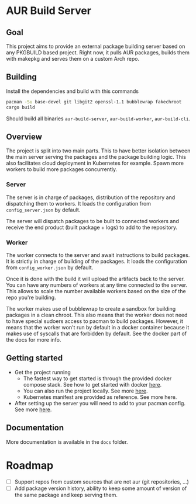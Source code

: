 # AUR Build Server

## Goal

This project aims to provide an external package building server based on any PKGBUILD based project.
Right now, it pulls AUR packages, builds them with makepkg and serves them on a custom Arch repo.

## Building

Install the dependencies and build with this commands

```bash
pacman -Su base-devel git libgit2 openssl-1.1 bubblewrap fakechroot
cargo build
```
Should build all binaries `aur-build-server`, `aur-build-worker`, `aur-build-cli`.

## Overview

The project is split into two main parts. This to have better isolation between the main server serving the packages and the package building logic.
This also facilitates cloud deployment in Kubernetes for example.
Spawn more workers to build more packages concurrently.

### Server
The server is in charge of packages, distribution of the repository and dispatching them to workers.
It loads the configuration from `config_server.json` by default.

The server will dispatch packages to be built to connected workers and receive the end product (built package + logs) to add to the repository.

### Worker
The worker connects to the server and await instructions to build packages. It is strictly in charge of building of the packages.
It loads the configuration from `config_worker.json` by default.

Once it is done with the build it will upload the artifacts back to the server.
You can have any numbers of workers at any time connected to the server. This allows to scale the number available workers based on the size of the repo you're building.

The worker makes use of bubblewrap to create a sandbox for building packages in a clean chroot. This also means that the worker does not need to have special sudoers access to pacman to build packages.
However, it means that the worker won't run by default in a docker container because it makes use of syscalls that are forbidden by default.
See the docker part of the docs for more info.

## Getting started

- Get the project running
  - The fastest way to get started is through the provided docker compose stack. See how to get started with docker [here](./docs/docker.md). 
  - You can also run the project locally. See more [here](./docs/running_locally.md). 
  - Kubernetes manifest are provided as reference. See more here.
- After setting up the server you will need to add to your pacman config. See more [here](./docs/adding_repo_pacman.md).

## Documentation
More documentation is available in the `docs` folder.

# Roadmap
- [ ] Support repos from custom sources that are not aur (git repositories, ...)
- [ ] Add package version history, ability to keep some amount of version of the same package and keep serving them.
